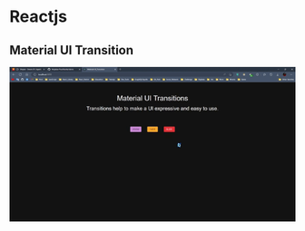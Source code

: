 # Reactjs

## Material UI Transition

![demo](https://github.com/Mojtaba-Pourkhanlar/React_MUI_Transition/blob/main/src/frontEnd/assets/demo.gif)
